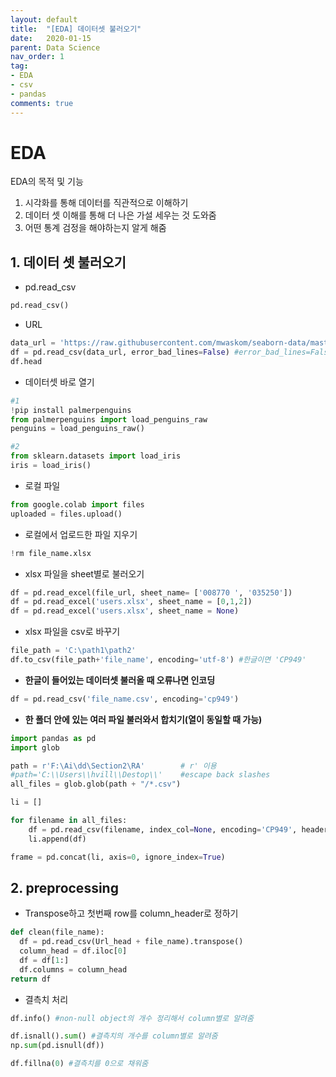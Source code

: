 ```yaml
---
layout: default
title:  "[EDA] 데이터셋 불러오기"
date:   2020-01-15
parent: Data Science
nav_order: 1
tag:
- EDA
- csv
- pandas
comments: true
---
```


# EDA 

EDA의 목적 및 기능

1. 시각화를 통해 데이터를 직관적으로 이해하기
2. 데이터 셋 이해를 통해 더 나은 가설 세우는 것 도와줌
3. 어떤 통계 검정을 해야하는지 알게 해줌



## 1. 데이터 셋 불러오기

* pd.read_csv

```python
pd.read_csv()
```
*  URL

```python
data_url = 'https://raw.githubusercontent.com/mwaskom/seaborn-data/master/car_crashes.csv'
df = pd.read_csv(data_url, error_bad_lines=False) #error_bad_lines=False: 오류나는 데이터는 불러오지 않음
df.head
```

* 데이터셋 바로 열기

```python
#1
!pip install palmerpenguins
from palmerpenguins import load_penguins_raw 
penguins = load_penguins_raw()

#2
from sklearn.datasets import load_iris
iris = load_iris()
```

* 로컬 파일

```python
from google.colab import files
uploaded = files.upload()
```

* 로컬에서 업로드한 파일 지우기     

```python
!rm file_name.xlsx 
```

* xlsx 파일을 sheet별로 불러오기

```python
df = pd.read_excel(file_url, sheet_name= ['008770 ', '035250'])
df = pd.read_excel('users.xlsx', sheet_name = [0,1,2])
df = pd.read_excel('users.xlsx', sheet_name = None)      
```

* xlsx 파일을 csv로 바꾸기

```python
file_path = 'C:\path1\path2'
df.to_csv(file_path+'file_name', encoding='utf-8') #한글이면 'CP949'
```

* **한글이 들어있는 데이터셋 불러올 때 오류나면 인코딩**

```python
df = pd.read_csv('file_name.csv', encoding='cp949') 
```

* **한 폴더 안에 있는 여러 파일 불러와서 합치기(열이 동일할 때 가능)**

```python
import pandas as pd
import glob

path = r'F:\Ai\dd\Section2\RA'        # r' 이용
#path='C:\\Users\\hvill\\Destop\\'    #escape back slashes
all_files = glob.glob(path + "/*.csv")

li = []

for filename in all_files:
    df = pd.read_csv(filename, index_col=None, encoding='CP949', header=0)
    li.append(df)

frame = pd.concat(li, axis=0, ignore_index=True)
```



## 2. preprocessing

* Transpose하고 첫번째 row를 column_header로 정하기

```python
def clean(file_name):
  df = pd.read_csv(Url_head + file_name).transpose()                           #.transpose() 대신 .T 써도 됨
  column_head = df.iloc[0]
  df = df[1:]
  df.columns = column_head
return df                                                                    #마지막 row만 return하고 싶으면 df[-1:]
```

* 결측치 처리

```python
df.info() #non-null object의 개수 정리해서 column별로 알려줌

df.isnall().sum() #결측치의 개수를 column별로 알려줌
np.sum(pd.isnull(df))

df.fillna(0) #결측치를 0으로 채워줌
```

